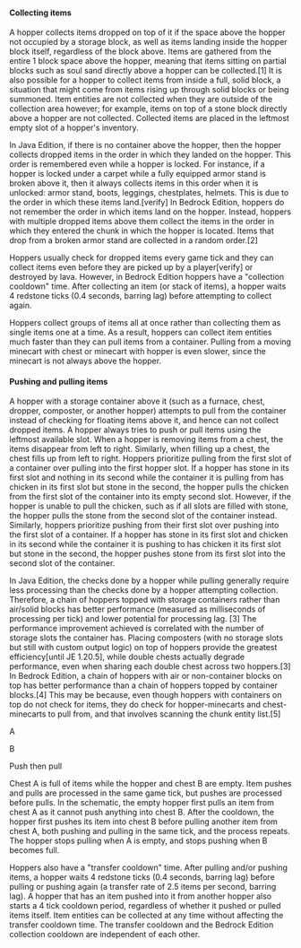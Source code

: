 #### Collecting items
A hopper collects items dropped on top of it if the space above the hopper not occupied by a storage block, as well as items landing inside the hopper block itself, regardless of the block above. Items are gathered from the entire 1 block space above the hopper, meaning that items sitting on partial blocks such as soul sand directly above a hopper can be collected.[1] It is also possible for a hopper to collect items from inside a full, solid block, a situation that might come from items rising up through solid blocks or being summoned. Item entities are not collected when they are outside of the collection area however; for example, items on top of a stone block directly above a hopper are not collected. Collected items are placed in the leftmost empty slot of a hopper's inventory.

In Java Edition, if there is no container above the hopper, then the hopper collects dropped items in the order in which they landed on the hopper. This order is remembered even while a hopper is locked. For instance, if a hopper is locked under a carpet while a fully equipped armor stand is broken above it, then it always collects items in this order when it is unlocked: armor stand, boots, leggings, chestplates, helmets. This is due to the order in which these items land.[verify] In Bedrock Edition, hoppers do not remember the order in which items land on the hopper. Instead, hoppers with multiple dropped items above them collect the items in the order in which they entered the chunk in which the hopper is located. Items that drop from a broken armor stand are collected in a random order.[2]

Hoppers usually check for dropped items every game tick and they can collect items even before they are picked up by a player[verify] or destroyed by lava. However, in Bedrock Edition hoppers have a "collection cooldown" time. After collecting an item (or stack of items), a hopper waits 4 redstone ticks (0.4 seconds, barring lag) before attempting to collect again.

Hoppers collect groups of items all at once rather than collecting them as single items one at a time. As a result, hoppers can collect item entities much faster than they can pull items from a container. Pulling from a moving minecart with chest or minecart with hopper is even slower, since the minecart is not always above the hopper.

#### Pushing and pulling items
A hopper with a storage container above it (such as a furnace, chest, dropper, composter, or another hopper) attempts to pull from the container instead of checking for floating items above it, and hence can not collect dropped items. A hopper always tries to push or pull items using the leftmost available slot. When a hopper is removing items from a chest, the items disappear from left to right. Similarly, when filling up a chest, the chest fills up from left to right. Hoppers prioritize pulling from the first slot of a container over pulling into the first hopper slot. If a hopper has stone in its first slot and nothing in its second while the container it is pulling from has chicken in its first slot but stone in the second, the hopper pulls the chicken from the first slot of the container into its empty second slot. However, if the hopper is unable to pull the chicken, such as if all slots are filled with stone, the hopper pulls the stone from the second slot of the container instead. Similarly, hoppers prioritize pushing from their first slot over pushing into the first slot of a container. If a hopper has stone in its first slot and chicken in its second while the container it is pushing to has chicken it its first slot but stone in the second, the hopper pushes stone from its first slot into the second slot of the container.

In Java Edition, the checks done by a hopper while pulling generally require less processing than the checks done by a hopper attempting collection. Therefore, a chain of hoppers topped with storage containers rather than air/solid blocks has better performance (measured as milliseconds of processing per tick) and lower potential for processing lag. [3] The performance improvement achieved is correlated with the number of storage slots the container has. Placing composters (with no storage slots but still with custom output logic) on top of hoppers provide the greatest efficiency‌[until JE 1.20.5], while double chests actually degrade performance, even when sharing each double chest across two hoppers.[3] In Bedrock Edition, a chain of hoppers with air or non-container blocks on top has better performance than a chain of hoppers topped by container blocks.[4] This may be because, even though hoppers with containers on top do not check for items, they do check for hopper-minecarts and chest-minecarts to pull from, and that involves scanning the chunk entity list.[5]




A






B


Push then pull

Chest A is full of items while the hopper and chest B are empty.
Item pushes and pulls are processed in the same game tick, but pushes are processed before pulls. In the schematic, the empty hopper first pulls an item from chest A as it cannot push anything into chest B. After the cooldown, the hopper first pushes its item into chest B before pulling another item from chest A, both pushing and pulling in the same tick, and the process repeats. The hopper stops pulling when A is empty, and stops pushing when B becomes full.

Hoppers also have a "transfer cooldown" time. After pulling and/or pushing items, a hopper waits 4 redstone ticks (0.4 seconds, barring lag) before pulling or pushing again (a transfer rate of 2.5 items per second, barring lag). A hopper that has an item pushed into it from another hopper also starts a 4 tick cooldown period, regardless of whether it pushed or pulled items itself. Item entities can be collected at any time without affecting the transfer cooldown time. The transfer cooldown and the Bedrock Edition collection cooldown are independent of each other.

